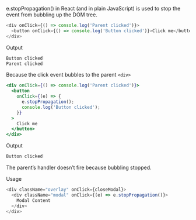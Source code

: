e.stopPropagation() in React (and in plain JavaScript) is used to stop the event from bubbling up the DOM tree.
```js
<div onClick={() => console.log('Parent clicked')}>
  <button onClick={() => console.log('Button clicked')}>Click me</button>
</div>
```
Output
```js
Button clicked
Parent clicked
```
Because the click event bubbles to the parent `<div>`

```jsx
<div onClick={() => console.log('Parent clicked')}>
  <button
    onClick={(e) => {
      e.stopPropagation();
      console.log('Button clicked');
    }}
  >
    Click me
  </button>
</div>
```
Output
```jsx
Button clicked
```
The parent’s handler doesn’t fire because bubbling stopped.

Usage
```js
<div className="overlay" onClick={closeModal}>
  <div className="modal" onClick={(e) => e.stopPropagation()}>
    Modal Content
  </div>
</div>
```
